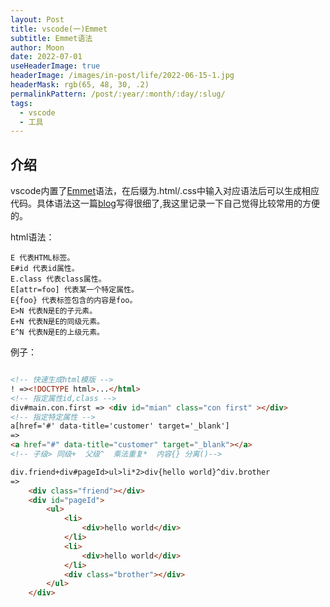 ```yaml
---
layout: Post
title: vscode(一)Emmet
subtitle: Emmet语法
author: Moon
date: 2022-07-01
useHeaderImage: true
headerImage: /images/in-post/life/2022-06-15-1.jpg
headerMask: rgb(65, 48, 30, .2)
permalinkPattern: /post/:year/:month/:day/:slug/
tags:
  - vscode
  - 工具
---
```


## 介绍
vscode内置了[Emmet](https://docs.emmet.io/)语法，在后缀为.html/.css中输入对应语法后可以生成相应代码。具体语法这一篇[blog](https://www.jianshu.com/p/922943e9c338)写得很细了,我这里记录一下自己觉得比较常用的方便的。

html语法：
```
E 代表HTML标签。
E#id 代表id属性。
E.class 代表class属性。
E[attr=foo] 代表某一个特定属性。
E{foo} 代表标签包含的内容是foo。
E>N 代表N是E的子元素。
E+N 代表N是E的同级元素。
E^N 代表N是E的上级元素。

```
例子：
``` html

<!-- 快速生成html模版 -->
! =><!DOCTYPE html>...</html>
<!-- 指定属性id,class -->
div#main.con.first => <div id="mian" class="con first" ></div>
<!-- 指定特定属性 -->
a[href='#' data-title='customer' target='_blank']
=>
<a href="#" data-title="customer" target="_blank"></a>
<!-- 子级> 同级+  父级^  乘法重复*  内容{} 分离()-->

div.friend+div#pageId>ul>li*2>div{hello world}^div.brother
=>
    <div class="friend"></div>
    <div id="pageId">
        <ul>
            <li>
                <div>hello world</div>
            </li>
            <li>
                <div>hello world</div>
            </li>
            <div class="brother"></div>
        </ul>
    </div>
```

